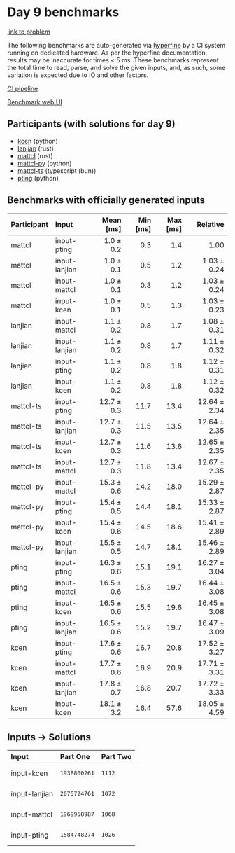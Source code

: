 # Day 9 benchmarks

[link to problem](https://adventofcode.com/2023/day/9)

The following benchmarks are auto-generated via
[hyperfine](https://github.com/sharkdp/hyperfine) by a CI system running on
dedicated hardware. As per the hyperfine documentation, results may be
inaccurate for times < 5 ms. These benchmarks represent the total time to read,
parse, and solve the given inputs, and, as such, some variation is expected due
to IO and other factors.

[CI pipeline](http://ci.papercode.net:8080/teams/main/pipelines/aoc2023)

[Benchmark web UI](https://aoc.ancalagon.black)


## Participants (with solutions for day 9)

- [kcen](https://github.com/kcen/aoc2023) (python)
- [lanjian](https://github.com/lanjian/aoc-2023) (rust)
- [mattcl](https://github.com/mattcl/aoc2023) (rust)
- [mattcl-py](https://github.com/mattcl/aoc2023-py) (python)
- [mattcl-ts](https://github.com/mattcl/aoc2023-js) (typescript (bun))
- [pting](https://github.com/pting/aoc2023) (python)


## Benchmarks with officially generated inputs

| Participant | Input | Mean [ms] | Min [ms] | Max [ms] | Relative |
|:---|:---|---:|---:|---:|---:|
| mattcl | input-pting | 1.0 ± 0.2 | 0.3 | 1.4 | 1.00 |
| mattcl | input-lanjian | 1.0 ± 0.1 | 0.5 | 1.2 | 1.03 ± 0.24 |
| mattcl | input-mattcl | 1.0 ± 0.1 | 0.3 | 1.2 | 1.03 ± 0.24 |
| mattcl | input-kcen | 1.0 ± 0.1 | 0.5 | 1.3 | 1.03 ± 0.23 |
| lanjian | input-mattcl | 1.1 ± 0.2 | 0.8 | 1.7 | 1.08 ± 0.31 |
| lanjian | input-lanjian | 1.1 ± 0.2 | 0.8 | 1.7 | 1.11 ± 0.32 |
| lanjian | input-pting | 1.1 ± 0.2 | 0.8 | 1.8 | 1.12 ± 0.31 |
| lanjian | input-kcen | 1.1 ± 0.2 | 0.8 | 1.8 | 1.12 ± 0.32 |
| mattcl-ts | input-pting | 12.7 ± 0.3 | 11.7 | 13.4 | 12.64 ± 2.34 |
| mattcl-ts | input-lanjian | 12.7 ± 0.3 | 11.5 | 13.5 | 12.64 ± 2.35 |
| mattcl-ts | input-kcen | 12.7 ± 0.3 | 11.6 | 13.6 | 12.65 ± 2.35 |
| mattcl-ts | input-mattcl | 12.7 ± 0.3 | 11.8 | 13.4 | 12.67 ± 2.35 |
| mattcl-py | input-mattcl | 15.3 ± 0.6 | 14.2 | 18.0 | 15.29 ± 2.87 |
| mattcl-py | input-pting | 15.4 ± 0.5 | 14.4 | 18.1 | 15.33 ± 2.87 |
| mattcl-py | input-kcen | 15.4 ± 0.6 | 14.5 | 18.6 | 15.41 ± 2.89 |
| mattcl-py | input-lanjian | 15.5 ± 0.5 | 14.7 | 18.1 | 15.46 ± 2.89 |
| pting | input-pting | 16.3 ± 0.6 | 15.1 | 19.1 | 16.27 ± 3.04 |
| pting | input-mattcl | 16.5 ± 0.6 | 15.3 | 19.7 | 16.44 ± 3.08 |
| pting | input-kcen | 16.5 ± 0.6 | 15.5 | 19.6 | 16.45 ± 3.08 |
| pting | input-lanjian | 16.5 ± 0.6 | 15.2 | 19.7 | 16.47 ± 3.09 |
| kcen | input-pting | 17.6 ± 0.6 | 16.7 | 20.8 | 17.52 ± 3.27 |
| kcen | input-mattcl | 17.7 ± 0.6 | 16.9 | 20.9 | 17.71 ± 3.31 |
| kcen | input-lanjian | 17.8 ± 0.7 | 16.8 | 20.7 | 17.72 ± 3.33 |
| kcen | input-kcen | 18.1 ± 3.2 | 16.4 | 57.6 | 18.05 ± 4.59 |


## Inputs -> Solutions

| Input | Part One | Part Two |
|:---|:---|:---|
|input-kcen|<pre>1938800261</pre>|<pre>1112</pre>|
|input-lanjian|<pre>2075724761</pre>|<pre>1072</pre>|
|input-mattcl|<pre>1969958987</pre>|<pre>1068</pre>|
|input-pting|<pre>1584748274</pre>|<pre>1026</pre>|